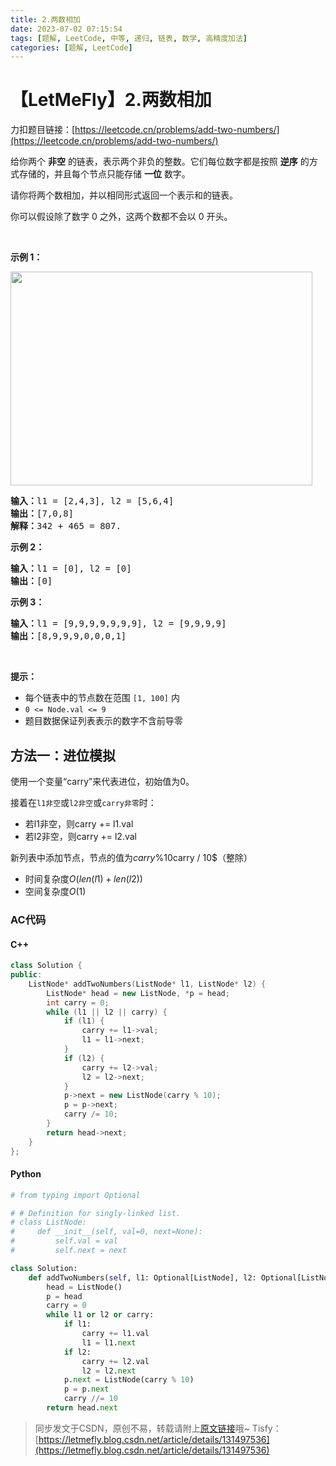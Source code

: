 ```yaml
---
title: 2.两数相加
date: 2023-07-02 07:15:54
tags: [题解, LeetCode, 中等, 递归, 链表, 数学, 高精度加法]
categories: [题解, LeetCode]
---
```


# 【LetMeFly】2.两数相加

力扣题目链接：[https://leetcode.cn/problems/add-two-numbers/](https://leetcode.cn/problems/add-two-numbers/)

<p>给你两个 <strong>非空</strong> 的链表，表示两个非负的整数。它们每位数字都是按照 <strong>逆序</strong> 的方式存储的，并且每个节点只能存储 <strong>一位</strong> 数字。</p>

<p>请你将两个数相加，并以相同形式返回一个表示和的链表。</p>

<p>你可以假设除了数字 0 之外，这两个数都不会以 0 开头。</p>

<p> </p>

<p><strong>示例 1：</strong></p>
<img alt="" src="https://assets.leetcode-cn.com/aliyun-lc-upload/uploads/2021/01/02/addtwonumber1.jpg" style="width: 483px; height: 342px;" />
<pre>
<strong>输入：</strong>l1 = [2,4,3], l2 = [5,6,4]
<strong>输出：</strong>[7,0,8]
<strong>解释：</strong>342 + 465 = 807.
</pre>

<p><strong>示例 2：</strong></p>

<pre>
<strong>输入：</strong>l1 = [0], l2 = [0]
<strong>输出：</strong>[0]
</pre>

<p><strong>示例 3：</strong></p>

<pre>
<strong>输入：</strong>l1 = [9,9,9,9,9,9,9], l2 = [9,9,9,9]
<strong>输出：</strong>[8,9,9,9,0,0,0,1]
</pre>

<p> </p>

<p><strong>提示：</strong></p>

<ul>
	<li>每个链表中的节点数在范围 <code>[1, 100]</code> 内</li>
	<li><code>0 <= Node.val <= 9</code></li>
	<li>题目数据保证列表表示的数字不含前导零</li>
</ul>


    
## 方法一：进位模拟

使用一个变量“carry”来代表进位，初始值为0。

接着在```l1非空```或```l2非空```或```carry非零```时：

+ 若l1非空，则carry += l1.val
+ 若l2非空，则carry += l2.val

新列表中添加节点，节点的值为$carry \% 10%，将carry的值置为$carry / 10$（整除）

+ 时间复杂度$O(len(l1) + len(l2))$
+ 空间复杂度$O(1)$

### AC代码

#### C++

```cpp
class Solution {
public:
    ListNode* addTwoNumbers(ListNode* l1, ListNode* l2) {
        ListNode* head = new ListNode, *p = head;
        int carry = 0;
        while (l1 || l2 || carry) {
            if (l1) {
                carry += l1->val;
                l1 = l1->next;
            }
            if (l2) {
                carry += l2->val;
                l2 = l2->next;
            }
            p->next = new ListNode(carry % 10);
            p = p->next;
            carry /= 10;
        }
        return head->next;
    }
};
```

#### Python

```python
# from typing import Optional

# # Definition for singly-linked list.
# class ListNode:
#     def __init__(self, val=0, next=None):
#         self.val = val
#         self.next = next

class Solution:
    def addTwoNumbers(self, l1: Optional[ListNode], l2: Optional[ListNode]) -> Optional[ListNode]:
        head = ListNode()
        p = head
        carry = 0
        while l1 or l2 or carry:
            if l1:
                carry += l1.val
                l1 = l1.next
            if l2:
                carry += l2.val
                l2 = l2.next
            p.next = ListNode(carry % 10)
            p = p.next
            carry //= 10
        return head.next
```

> 同步发文于CSDN，原创不易，转载请附上[原文链接](https://blog.letmefly.xyz/2023/07/02/LeetCode%200002.%E4%B8%A4%E6%95%B0%E7%9B%B8%E5%8A%A0/)哦~
> Tisfy：[https://letmefly.blog.csdn.net/article/details/131497536](https://letmefly.blog.csdn.net/article/details/131497536)

